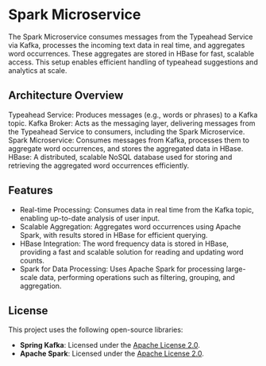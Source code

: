 # Spark Microservice
The Spark Microservice consumes messages from the Typeahead Service via Kafka, processes the incoming text data in real time, and aggregates word occurrences. These aggregates are stored in HBase for fast, scalable access. This setup enables efficient handling of typeahead suggestions and analytics at scale.

## Architecture Overview
Typeahead Service: Produces messages (e.g., words or phrases) to a Kafka topic.
Kafka Broker: Acts as the messaging layer, delivering messages from the Typeahead Service to consumers, including the Spark Microservice.
Spark Microservice: Consumes messages from Kafka, processes them to aggregate word occurrences, and stores the aggregated data in HBase.
HBase: A distributed, scalable NoSQL database used for storing and retrieving the aggregated word occurrences efficiently.

## Features
- Real-time Processing: Consumes data in real time from the Kafka topic, enabling up-to-date analysis of user input.
- Scalable Aggregation: Aggregates word occurrences using Apache Spark, with results stored in HBase for efficient querying.
- HBase Integration: The word frequency data is stored in HBase, providing a fast and scalable solution for reading and updating word counts.
- Spark for Data Processing: Uses Apache Spark for processing large-scale data, performing operations such as filtering, grouping, and aggregation.

## License

This project uses the following open-source libraries:
- **Spring Kafka**: Licensed under the [Apache License 2.0](https://github.com/spring-projects/spring-kafka/blob/main/LICENSE).
- **Apache Spark**: Licensed under the [Apache License 2.0](https://www.apache.org/licenses/LICENSE-2.0).